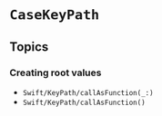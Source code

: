 # ``CaseKeyPath``

## Topics

### Creating root values

- ``Swift/KeyPath/callAsFunction(_:)``
- ``Swift/KeyPath/callAsFunction()``

